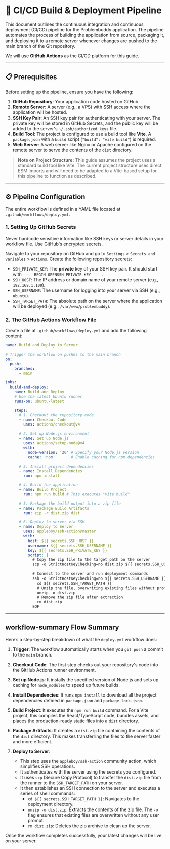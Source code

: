 # 🚀 CI/CD Build & Deployment Pipeline

This document outlines the continuous integration and continuous deployment (CI/CD) pipeline for the Problembuddy application. The pipeline automates the process of building the application from source, packaging it, and deploying it to a remote server whenever changes are pushed to the main branch of the Git repository.

We will use **GitHub Actions** as the CI/CD platform for this guide.

---

## 📋 Prerequisites

Before setting up the pipeline, ensure you have the following:

1.  **GitHub Repository**: Your application code hosted on GitHub.
2.  **Remote Server**: A server (e.g., a VPS) with SSH access where the application will be hosted.
3.  **SSH Key Pair**: An SSH key pair for authenticating with your server. The private key will be stored in GitHub Secrets, and the public key will be added to the server's `~/.ssh/authorized_keys` file.
4.  **Build Tool**: The project is configured to use a build tool like **Vite**. A `package.json` with a `build` script (`"build": "vite build"`) is required.
5.  **Web Server**: A web server like Nginx or Apache configured on the remote server to serve the contents of the `dist` directory.

> **Note on Project Structure:** This guide assumes the project uses a standard build tool like Vite. The current project structure uses direct ESM imports and will need to be adapted to a Vite-based setup for this pipeline to function as described.

---

## ⚙️ Pipeline Configuration

The entire workflow is defined in a YAML file located at `.github/workflows/deploy.yml`.

### 1. Setting Up GitHub Secrets

Never hardcode sensitive information like SSH keys or server details in your workflow file. Use GitHub's encrypted secrets.

Navigate to your repository on GitHub and go to `Settings` > `Secrets and variables` > `Actions`. Create the following repository secrets:

-   `SSH_PRIVATE_KEY`: The **private** key of your SSH key pair. It should start with `-----BEGIN OPENSSH PRIVATE KEY-----`.
-   `SSH_HOST`: The IP address or domain name of your remote server (e.g., `192.168.1.100`).
-   `SSH_USERNAME`: The username for logging into your server via SSH (e.g., `ubuntu`).
-   `SSH_TARGET_PATH`: The absolute path on the server where the application will be deployed (e.g., `/var/www/problembuddy`).

### 2. The GitHub Actions Workflow File

Create a file at `.github/workflows/deploy.yml` and add the following content:

```yaml
name: Build and Deploy to Server

# Trigger the workflow on pushes to the main branch
on:
  push:
    branches:
      - main

jobs:
  build-and-deploy:
    name: Build and Deploy
    # Use the latest Ubuntu runner
    runs-on: ubuntu-latest

    steps:
      # 1. Checkout the repository code
      - name: Checkout Code
        uses: actions/checkout@v4

      # 2. Set up Node.js environment
      - name: Set up Node.js
        uses: actions/setup-node@v4
        with:
          node-version: '20' # Specify your Node.js version
          cache: 'npm'       # Enable caching for npm dependencies

      # 3. Install project dependencies
      - name: Install Dependencies
        run: npm install

      # 4. Build the application
      - name: Build Project
        run: npm run build # This executes "vite build"

      # 5. Package the build output into a zip file
      - name: Package Build Artifacts
        run: zip -r dist.zip dist

      # 6. Deploy to server via SSH
      - name: Deploy to Server
        uses: appleboy/ssh-action@master
        with:
          host: ${{ secrets.SSH_HOST }}
          username: ${{ secrets.SSH_USERNAME }}
          key: ${{ secrets.SSH_PRIVATE_KEY }}
          script: |
            # Copy the zip file to the target path on the server
            scp -o StrictHostKeyChecking=no dist.zip ${{ secrets.SSH_USERNAME }}@${{ secrets.SSH_HOST }}:${{ secrets.SSH_TARGET_PATH }}
            
            # Connect to the server and run deployment commands
            ssh -o StrictHostKeyChecking=no ${{ secrets.SSH_USERNAME }}@${{ secrets.SSH_HOST }} << 'EOF'
              cd ${{ secrets.SSH_TARGET_PATH }}
              # Unzip the file, overwriting existing files without prompting
              unzip -o dist.zip
              # Remove the zip file after extraction
              rm dist.zip
            EOF
```

---

##  workflow-summary Flow Summary

Here’s a step-by-step breakdown of what the `deploy.yml` workflow does:

1.  **Trigger**: The workflow automatically starts when you `git push` a commit to the `main` branch.

2.  **Checkout Code**: The first step checks out your repository's code into the GitHub Actions runner environment.

3.  **Set up Node.js**: It installs the specified version of Node.js and sets up caching for `node_modules` to speed up future builds.

4.  **Install Dependencies**: It runs `npm install` to download all the project dependencies defined in `package.json` and `package-lock.json`.

5.  **Build Project**: It executes the `npm run build` command. For a Vite project, this compiles the React/TypeScript code, bundles assets, and places the production-ready static files into a `dist` directory.

6.  **Package Artifacts**: It creates a `dist.zip` file containing the contents of the `dist` directory. This makes transferring the files to the server faster and more efficient.

7.  **Deploy to Server**:
    - This step uses the `appleboy/ssh-action` community action, which simplifies SSH operations.
    - It authenticates with the server using the secrets you configured.
    - It uses `scp` (Secure Copy Protocol) to transfer the `dist.zip` file from the runner to the `SSH_TARGET_PATH` on your server.
    - It then establishes an SSH connection to the server and executes a series of shell commands:
        - `cd ${{ secrets.SSH_TARGET_PATH }}`: Navigates to the deployment directory.
        - `unzip -o dist.zip`: Extracts the contents of the zip file. The `-o` flag ensures that existing files are overwritten without any user prompt.
        - `rm dist.zip`: Deletes the zip archive to clean up the server.

Once the workflow completes successfully, your latest changes will be live on your server.
